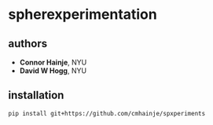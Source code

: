 # spherexperimentation

## authors

- **Connor Hainje**, NYU
- **David W Hogg**, NYU

## installation

```bash
pip install git+https://github.com/cmhainje/spxperiments
```

